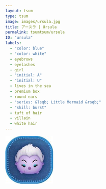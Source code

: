 ```yaml
---
layout: tsum
type: tsum
image: images/ursula.jpg
title: アースラ | Ursula
permalink: tsumtsum/ursula
ID: "ursula"
labels:
  - "color: blue"
  - "color: white"
  - eyebrows
  - eyelashes
  - girl
  - "initial: A"
  - "initial: U"
  - lives in the sea
  - premium box
  - round ears
  - "series: &lsqb; Little Mermaid &rsqb;"
  - "skill: burst"
  - tuft of hair
  - villain
  - white hair
---
```

<img class="ui image" src="../images/ursula.jpg">
